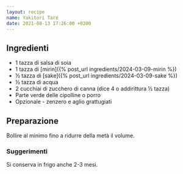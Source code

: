 ```yaml
---
layout: recipe
name: Yakitori Tare
date: 2021-08-13 17:26:00 +0200
---
```


## Ingredienti

- 1 tazza di salsa di soia
- 1  tazza di [mirin]({% post_url ingredients/2024-03-09-mirin %})
- ½ tazza di [sake]({% post_url ingredients/2024-03-09-sake %})
- ½ tazza di acqua
- 2 cucchiai di zucchero di canna (dice 4 o addirittura ½ tazza)
- Parte verde delle cipolline o porro
- Opzionale - zenzero e aglio grattugiati

## Preparazione

Bollire al minimo fino a ridurre della metà il volume.

### Suggerimenti

Si conserva in frigo anche 2-3 mesi.

